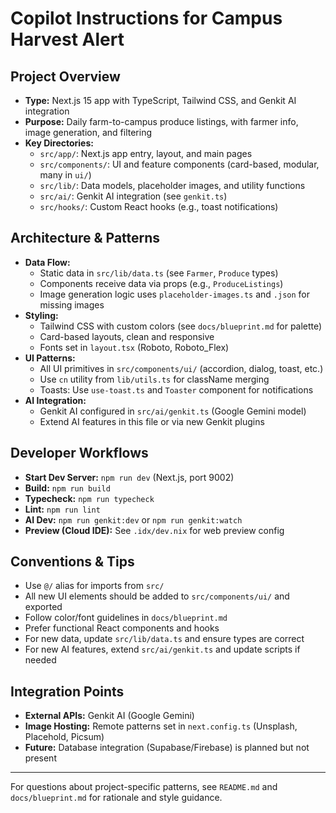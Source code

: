 # Copilot Instructions for Campus Harvest Alert

## Project Overview
- **Type:** Next.js 15 app with TypeScript, Tailwind CSS, and Genkit AI integration
- **Purpose:** Daily farm-to-campus produce listings, with farmer info, image generation, and filtering
- **Key Directories:**
  - `src/app/`: Next.js app entry, layout, and main pages
  - `src/components/`: UI and feature components (card-based, modular, many in `ui/`)
  - `src/lib/`: Data models, placeholder images, and utility functions
  - `src/ai/`: Genkit AI integration (see `genkit.ts`)
  - `src/hooks/`: Custom React hooks (e.g., toast notifications)

## Architecture & Patterns
- **Data Flow:**
  - Static data in `src/lib/data.ts` (see `Farmer`, `Produce` types)
  - Components receive data via props (e.g., `ProduceListings`)
  - Image generation logic uses `placeholder-images.ts` and `.json` for missing images
- **Styling:**
  - Tailwind CSS with custom colors (see `docs/blueprint.md` for palette)
  - Card-based layouts, clean and responsive
  - Fonts set in `layout.tsx` (Roboto, Roboto_Flex)
- **UI Patterns:**
  - All UI primitives in `src/components/ui/` (accordion, dialog, toast, etc.)
  - Use `cn` utility from `lib/utils.ts` for className merging
  - Toasts: Use `use-toast.ts` and `Toaster` component for notifications
- **AI Integration:**
  - Genkit AI configured in `src/ai/genkit.ts` (Google Gemini model)
  - Extend AI features in this file or via new Genkit plugins

## Developer Workflows
- **Start Dev Server:** `npm run dev` (Next.js, port 9002)
- **Build:** `npm run build`
- **Typecheck:** `npm run typecheck`
- **Lint:** `npm run lint`
- **AI Dev:** `npm run genkit:dev` or `npm run genkit:watch`
- **Preview (Cloud IDE):** See `.idx/dev.nix` for web preview config

## Conventions & Tips
- Use `@/` alias for imports from `src/`
- All new UI elements should be added to `src/components/ui/` and exported
- Follow color/font guidelines in `docs/blueprint.md`
- Prefer functional React components and hooks
- For new data, update `src/lib/data.ts` and ensure types are correct
- For new AI features, extend `src/ai/genkit.ts` and update scripts if needed

## Integration Points
- **External APIs:** Genkit AI (Google Gemini)
- **Image Hosting:** Remote patterns set in `next.config.ts` (Unsplash, Placehold, Picsum)
- **Future:** Database integration (Supabase/Firebase) is planned but not present

---

For questions about project-specific patterns, see `README.md` and `docs/blueprint.md` for rationale and style guidance.
